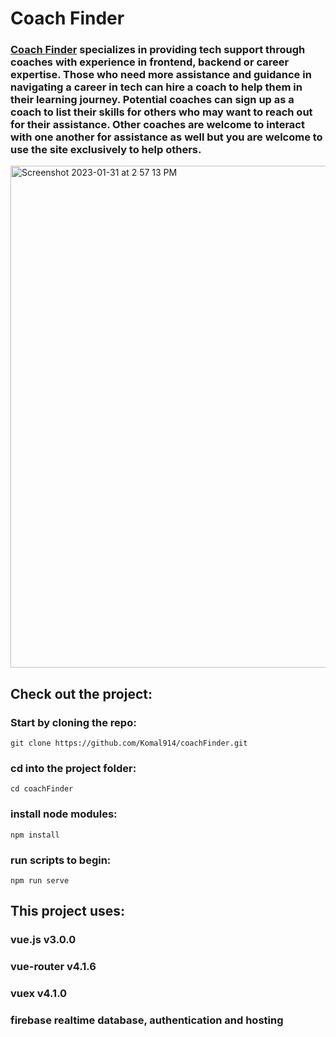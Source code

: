 # Coach Finder 

### [Coach Finder](https://coachfinder-fc75c.web.app/coaches) specializes in providing tech support through coaches with experience in frontend, backend or career expertise. Those who need more assistance and guidance in navigating a career in tech can hire a coach to help them in their learning journey. Potential coaches can sign up as a coach to list their skills for others who may want to reach out for their assistance. Other coaches are welcome to interact with one another for assistance as well but you are welcome to use the site exclusively to help others. 


<img width="803" alt="Screenshot 2023-01-31 at 2 57 13 PM" src="https://user-images.githubusercontent.com/44416323/215868880-acef46dc-435b-4145-afed-dcc084a94727.png">


## Check out the project:

### Start by cloning the repo:
```
git clone https://github.com/Komal914/coachFinder.git
```
### cd into the project folder: 
```
cd coachFinder
```
### install node modules: 
```
npm install 
```
### run scripts to begin: 
```
npm run serve
```
## This project uses:

### vue.js v3.0.0
### vue-router v4.1.6
### vuex v4.1.0
### firebase realtime database, authentication and hosting 
